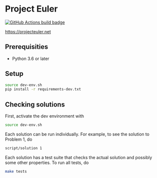 # Project Euler

[![GitHub Actions build badge](https://github.com/brcrista/Project-Euler-Python/workflows/CI/badge.svg)](https://github.com/brcrista/Project-Euler-Python/actions?query=workflow%3ACI)

<https://projecteuler.net>

## Prerequisities

- Python 3.6 or later

## Setup

```bash
source dev-env.sh
pip install -r requirements-dev.txt
```

## Checking solutions

First, activate the dev environment with

```bash
source dev-env.sh
```

Each solution can be run individually. For example, to see the solution to Problem 1, do

```bash
script/solution 1
```

Each solution has a test suite that checks the actual solution and possibly some other properties. To run all tests, do

```bash
make tests
```